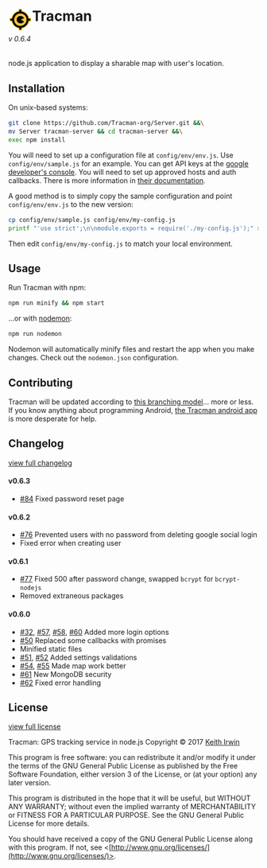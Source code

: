 # <img align="left" src="/static/img/icon/by/48.png" alt="[]" title="The Tracman Logo">Tracman
###### v 0.6.4

node.js application to display a sharable map with user's location.


## Installation

On unix-based systems:

```sh
git clone https://github.com/Tracman-org/Server.git &&\
mv Server tracman-server && cd tracman-server &&\
exec npm install
```

You will need to set up a configuration file at `config/env/env.js`.  Use `config/env/sample.js` for an example.  You can get API keys at the [google developer's console](https://console.developers.google.com/apis/credentials).  You will need to set up approved hosts and auth callbacks.  There is more information in [their documentation](https://support.google.com/googleapi/answer/6158857?hl=en).  

A good method is to simply copy the sample configuration and point `config/env/env.js` to the new version: 

```sh
cp config/env/sample.js config/env/my-config.js
printf "'use strict';\n\nmodule.exports = require('./my-config.js');" > config/env/env.js
```

Then edit `config/env/my-config.js` to match your local environment.  


## Usage

Run Tracman with npm: 

```sh
npm run minify && npm start
```

...or with [nodemon](https://nodemon.io/):

```sh
npm run nodemon
```

Nodemon will automatically minify files and restart the app when you make changes.  Check out the `nodemon.json` configuration.  


## Contributing

Tracman will be updated according to [this branching model](http://nvie.com/posts/a-successful-git-branching-model)... more or less.  If you know anything about programming Android, [the Tracman android app](https://github.com/Tracman-org/Android) is more desperate for help.  


## Changelog

[view full changelog](CHANGELOG.md)


#### v0.6.3

* [#84](https://github.com/Tracman-org/Server/issues/84) Fixed password reset page

#### v0.6.2

* [#76](https://github.com/Tracman-org/Server/issues/76) Prevented users with no password from deleting google social login
* Fixed error when creating user

#### v0.6.1

* [#77](https://github.com/Tracman-org/Server/issues/77) Fixed 500 after password change, swapped `bcrypt` for `bcrypt-nodejs`
* Removed extraneous packages

#### v0.6.0

* [#32](https://github.com/Tracman-org/Server/issues/32), [#57](https://github.com/Tracman-org/Server/issues/57), [#58](https://github.com/Tracman-org/Server/issues/58), [#60](https://github.com/Tracman-org/Server/issues/60) Added more login options
* [#50](https://github.com/Tracman-org/Server/issues/50) Replaced some callbacks with promises
* Minified static files
* [#51](https://github.com/Tracman-org/Server/issues/51), [#52](https://github.com/Tracman-org/Server/issues/52) Added settings validations
* [#54](https://github.com/Tracman-org/Server/issues/54), [#55](https://github.com/Tracman-org/Server/issues/55) Made map work better
* [#61](https://github.com/Tracman-org/Server/issues/61) New MongoDB security
* [#62](https://github.com/Tracman-org/Server/issues/62) Fixed error handling


## License

[view full license](LICENSE.md)

Tracman: GPS tracking service in node.js
Copyright © 2017 [Keith Irwin](https://keithirwin.us/)

This program is free software: you can redistribute it and/or modify it under the terms of the GNU General Public License as published by the Free Software Foundation, either version 3 of the License, or (at your option) any later version.

This program is distributed in the hope that it will be useful, but WITHOUT ANY WARRANTY; without even the implied warranty of MERCHANTABILITY or FITNESS FOR A PARTICULAR PURPOSE.  See the GNU General Public License for more details.

You should have received a copy of the GNU General Public License along with this program.  If not, see <[http://www.gnu.org/licenses/](http://www.gnu.org/licenses/)>.
